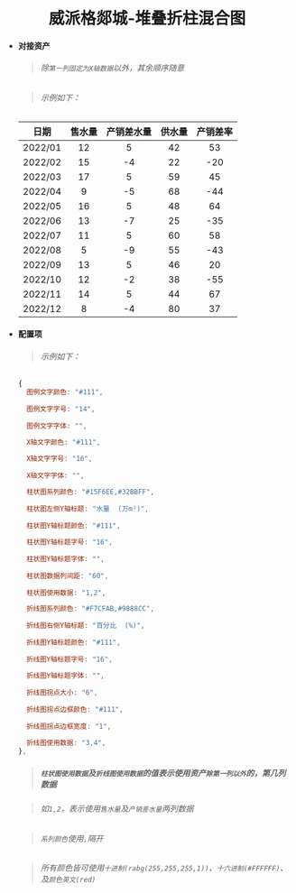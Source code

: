 <h1 align="center">威派格郯城-堆叠折柱混合图</h1>

- #### 对接资产

  > ###### 除`第一列固定为X轴数据`以外，其余顺序随意

  > ###### 示例如下：

  |  日期   | 售水量 | 产销差水量 | 供水量 | 产销差率 |
  | :-----: | :----: | :--------: | :----: | :------: |
  | 2022/01 |   12   |     5      |   42   |    53    |
  | 2022/02 |   15   |     -4     |   22   |   -20    |
  | 2022/03 |   17   |     5      |   59   |    45    |
  | 2022/04 |   9    |     -5     |   68   |   -44    |
  | 2022/05 |   16   |     5      |   48   |    64    |
  | 2022/06 |   13   |     -7     |   25   |   -35    |
  | 2022/07 |   11   |     5      |   60   |    58    |
  | 2022/08 |   5    |     -9     |   55   |   -43    |
  | 2022/09 |   13   |     5      |   46   |    20    |
  | 2022/10 |   12   |     -2     |   38   |   -55    |
  | 2022/11 |   14   |     5      |   44   |    67    |
  | 2022/12 |   8    |     -4     |   80   |    37    |

- #### 配置项

  > ###### 示例如下：

  ```js
  {
    图例文字颜色: "#111",
        
    图例文字字号: "14",
        
    图例文字字体: "",
  
    X轴文字颜色: "#111",
        
    X轴文字字号: "16",
        
    X轴文字字体: "",
  
    柱状图系列颜色: "#15F6EE,#32BBFF",
        
    柱状图左侧Y轴标题: "水量  (万m²)",
        
    柱状图Y轴标题颜色: "#111",
        
    柱状图Y轴标题字号: "16",
        
    柱状图Y轴标题字体: "",
        
    柱状图数据列间距: "60",
        
    柱状图使用数据: "1,2",
  
    折线图系列颜色: "#F7CFAB,#9888CC",
        
    折线图右侧Y轴标题: "百分比  (%)",
        
    折线图Y轴标题颜色: "#111",
        
    折线图Y轴标题字号: "16",
        
    折线图Y轴标题字体: "",
        
    折线图拐点大小: "6",
        
    折线图拐点边框颜色: "#111",
        
    折线图拐点边框宽度: "1",
        
    折线图使用数据: "3,4",
  },
  ```
  
  > ##### `柱状图使用数据`及`折线图使用数据`的值表示使用资产`除第一列以外`的，第几列数据
  
  > ###### 如`1,2`，表示使用`售水量`及`产销差水量`两列数据
  
  > ###### `系列颜色`使用`,`隔开
  
  > ###### 所有颜色皆可使用`十进制(rabg(255,255,255,1))`、`十六进制(#FFFFFF)`、及`颜色英文(red)`